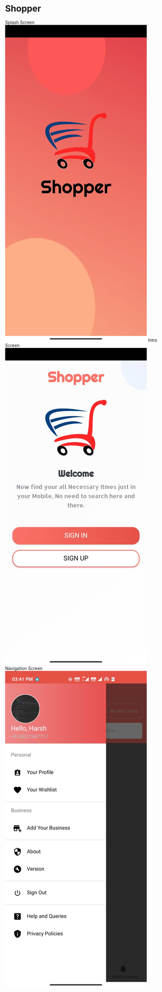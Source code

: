 # Shopper
Splash Screen
![alt text](https://github.com/Harsh7717/Shopper/blob/master/Splash.jpeg?raw=true)
Intro Screen
![alt text](https://github.com/Harsh7717/Shopper/blob/master/Intro.jpeg?raw=true)
Navigation Screen
![alt text](https://github.com/Harsh7717/Shopper/blob/master/Navigation.jpeg?raw=true)
